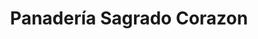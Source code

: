 ---
title: "Panadería Sagrado Corazon"
url: /sonsonate/panaderia-sagrado-corazon/
shop: panadería
---